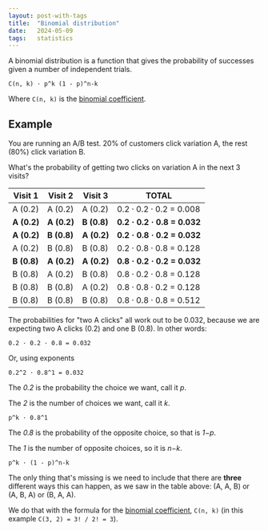 ```yaml
---
layout: post-with-tags
title:  "Binomial distribution"
date:   2024-05-09
tags:   statistics
---
```


A binomial distribution is a function that gives the probability of successes given a number of independent trials.

```
C(n, k) · p^k (1 - p)^n-k
```

Where `C(n, k)` is the [binomial coefficient](/2024/04/28/binomial-coefficient.html).

## Example

You are running an A/B test. 20% of customers click variation A, the rest (80%) click variation B.

What's the probability of getting two clicks on variation A in the next 3 visits?

| Visit 1 | Visit 2 | Visit 3 | TOTAL |
| --- | --- | --- | --- |
| A (0.2) | A (0.2) | A (0.2) | 0.2 · 0.2 · 0.2 = 0.008 |
| **A (0.2)** | **A (0.2)** | **B (0.8)** | **0.2 · 0.2 · 0.8 = 0.032** |
| **A (0.2)** | **B (0.8)** | **A (0.2)** | **0.2 · 0.8 · 0.2 = 0.032** |
| A (0.2) | B (0.8) | B (0.8) | 0.2 · 0.8 · 0.8 = 0.128 |
| **B (0.8)** | **A (0.2)** | **A (0.2)** | **0.8 · 0.2 · 0.2 = 0.032** |
| B (0.8) | A (0.2) | B (0.8) | 0.8 · 0.2 · 0.8 = 0.128 |
| B (0.8) | B (0.8) | A (0.2) | 0.8 · 0.8 · 0.2 = 0.128 |
| B (0.8) | B (0.8) | B (0.8) | 0.8 · 0.8 · 0.8 = 0.512 |

The probabilities for "two A clicks" all work out to be 0.032, because we are expecting two A clicks (0.2) and one B (0.8). In other words: 
```
0.2 · 0.2 · 0.8 = 0.032
```
Or, using exponents
```
0.2^2 · 0.8^1 = 0.032
```
The _0.2_ is the probability the choice we want, call it _p_.

The _2_ is the number of choices we want, call it _k_.
```
p^k · 0.8^1
```
The _0.8_ is the probability of the opposite choice, so that is _1−p_.

The _1_ is the number of opposite choices, so it is _n−k_.
```
p^k · (1 - p)^n-k
```

The only thing that's missing is we need to include that there are **three** different ways this can happen, as we saw in the table above: (A, A, B) or (A, B, A) or (B, A, A).

We do that with the formula for the [binomial coefficient](/2024/04/28/binomial-coefficient.html), `C(n, k)` (in this example `C(3, 2) = 3! / 2! = 3`).
